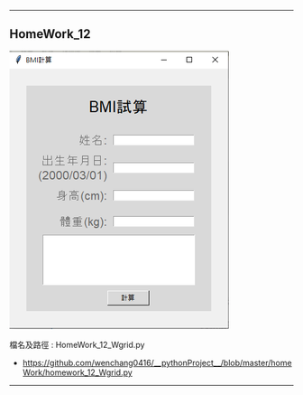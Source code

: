 ---

## HomeWork_12

![產生圖片](./homeWork/homeWork_12/homework_12.PNG)

檔名及路徑 : HomeWork_12_Wgrid.py
- https://github.com/wenchang0416/__pythonProject__/blob/master/homeWork/homework_12_Wgrid.py

---